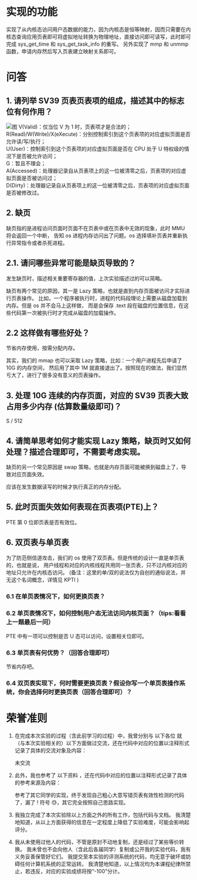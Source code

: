 # 实现的功能

实现了从内核态访问用户态数据的能力，因为内核态是恒等映射，因而只需要在内核态查询应用页表即可将虚拟地址转换为物理地址，直接访问即可读写，此时即可完成 sys_get_time 和 sys_get_task_info 的重写。
另外实现了 mmp 和 unmmp 函数，申请内存然后写入页表建立映射关系即可。

# 问答

## 1. 请列举 SV39 页表页表项的组成，描述其中的标志位有何作用？

![图](https://rcore-os.cn/rCore-Tutorial-Book-v3/_images/sv39-pte.png)
V(Valid)：仅当位 V 为 1 时，页表项才是合法的；  
R(Read)/W(Write)/X(eXecute)：分别控制索引到这个页表项的对应虚拟页面是否允许读/写/执行；  
U(User)：控制索引到这个页表项的对应虚拟页面是否在 CPU 处于 U 特权级的情况下是否被允许访问；  
G：暂且不理会；  
A(Accessed)：处理器记录自从页表项上的这一位被清零之后，页表项的对应虚拟页面是否被访问过；  
D(Dirty)：处理器记录自从页表项上的这一位被清零之后，页表项的对应虚拟页面是否被修改过。

## 2. 缺页

缺页指的是进程访问页面时页面不在页表中或在页表中无效的现象，此时 MMU 将会返回一个中断， 告知 os 进程内存访问出了问题。os 选择填补页表并重新执行异常指令或者杀死进程。

## 2.1. 请问哪些异常可能是缺页导致的？

发生缺页时，描述相关重要寄存器的值，上次实验描述过的可以简略。

缺页有两个常见的原因，其一是 Lazy 策略，也就是直到内存页面被访问才实际进行页表操作。 比如，一个程序被执行时，进程的代码段理论上需要从磁盘加载到内存。但是 os 并不会马上这样做， 而是会保存 .text 段在磁盘的位置信息，在这些代码第一次被执行时才完成从磁盘的加载操作。

## 2.2 这样做有哪些好处？

节省内存使用，按需分配内存。

其实，我们的 mmap 也可以采取 Lazy 策略，比如：一个用户进程先后申请了 10G 的内存空间， 然后用了其中 1M 就直接退出了。按照现在的做法，我们显然亏大了，进行了很多没有意义的页表操作。

## 3. 处理 10G 连续的内存页面，对应的 SV39 页表大致占用多少内存 (估算数量级即可)？

S / 512

## 4. 请简单思考如何才能实现 Lazy 策略，缺页时又如何处理？描述合理即可，不需要考虑实现。

缺页的另一个常见原因是 swap 策略，也就是内存页面可能被换到磁盘上了，导致对应页面失效。

应该在发生数据读写的时候才执行真正的内存分配。

## 5. 此时页面失效如何表现在页表项(PTE)上？

PTE 第 0 位即页表是否有效位。

## 6. 双页表与单页表

为了防范侧信道攻击，我们的 os 使用了双页表。但是传统的设计一直是单页表的，也就是说， 用户线程和对应的内核线程共用同一张页表，只不过内核对应的地址只允许在内核态访问。 (备注：这里的单/双的说法仅为自创的通俗说法，并无这个名词概念，详情见 KPTI )

### 6.1 在单页表情况下，如何更换页表？

### 6.2 单页表情况下，如何控制用户态无法访问内核页面？（tips:看看上一题最后一问）

PTE 中有一项可以控制是否 U 态可以访问，设置相关位即可。

### 6.3 单页表有何优势？（回答合理即可）

节省内存吧。

### 6.4 双页表实现下，何时需要更换页表？假设你写一个单页表操作系统，你会选择何时更换页表（回答合理即可）？

# 荣誉准则

1. 在完成本次实验的过程（含此前学习的过程）中，我曾分别与 以下各位 就（与本次实验相关的）以下方面做过交流，还在代码中对应的位置以注释形式记录了具体的交流对象及内容：

    未交流

2. 此外，我也参考了 以下资料 ，还在代码中对应的位置以注释形式记录了具体的参考来源及内容：

    参考了其它同学的实现，终于发现自己粗心大意写错页表有效性检测的代码了，漏了 ! 符号 😓，其它完全按照自己思路实现。

3. 我独立完成了本次实验除以上方面之外的所有工作，包括代码与文档。 我清楚地知道，从以上方面获得的信息在一定程度上降低了实验难度，可能会影响起评分。

4. 我从未使用过他人的代码，不管是原封不动地复制，还是经过了某些等价转换。 我未曾也不会向他人（含此后各届同学）复制或公开我的实验代码，我有义务妥善保管好它们。 我提交至本实验的评测系统的代码，均无意于破坏或妨碍任何计算机系统的正常运转。 我清楚地知道，以上情况均为本课程纪律所禁止，若违反，对应的实验成绩将按“-100”分计。
